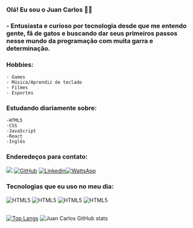 ### Olá! Eu sou o Juan Carlos 👨‍💻<br/>

 ### - Entusiasta e curioso por  tecnologia desde que me entendo gente, fã de gatos e buscando dar seus primeiros passos nesse mundo da programação com muita garra e determinação.
### Hobbies:
    - Games
    - Música/Aprendiz de teclado
    - Filmes
    - Esportes    
### Estudando diariamente sobre:
    -HTML5
    -CSS
    -JavaScript
    -React
    -Inglês
### Enderedeços para contato:
[![](https://img.shields.io/badge/Gmail-D14836?style=for-the-badge&logo=gmail&logoColor=white)](https://mail.google.com/mail/u/3/#inbox?compose=GTvVlcSGMhmJlzkPXldBWrfxVJsZNlLNQRtsDhtrDtMKwVBQTRttcpTKSxtnsbGKBMSxjZRmmfXGh)
[![GitHub](https://img.shields.io/badge/GitHub-100000?style=for-the-badge&logo=github&logoColor=white)](https://github.com/JuanCostaDev)
[![LinkedIn](https://img.shields.io/badge/LinkedIn-0077B5?style=for-the-badge&logo=linkedin&logoColor=white)](https://www.linkedin.com/in/juancostati/)[![WattsApp](https://img.shields.io/badge/WhatsApp-25D366?style=for-the-badge&logo=whatsapp&logoColor=white)](https://contate.me/juancarlosdev)

### Tecnologias que eu uso no meu dia:
<div style="display: inline_block"></"br>
    <img align="center" alt="HTML5" src="https://img.shields.io/badge/HTML5-E34F26?style=for-the-badge&logo=html5&logoColor=white"/>
    <img align="center" alt="HTML5" src="https://img.shields.io/badge/CSS3-1572B6?style=for-the-badge&logo=css3&logoColor=white"/>
    <img align="center" alt="HTML5" src="https://img.shields.io/badge/React-20232A?style=for-the-badge&logo=react&logoColor=61DAFB"/>
    <img align="center" alt="HTML5" src="https://img.shields.io/badge/JavaScript-323330?style=for-the-badge&logo=javascript&logoColor=F7DF1E"/>
</div>
<br/>




[![Top Langs](https://github-readme-stats.vercel.app/api/top-langs/?username=JuanCostaDev&theme=synthwave)](https://github.com/JuanCostaDev/github-readme-stats)
![Juan Carlos GitHub stats](https://github-readme-stats.vercel.app/api?username=JuanCostaDev&show_icons=true&theme=synthwave)


